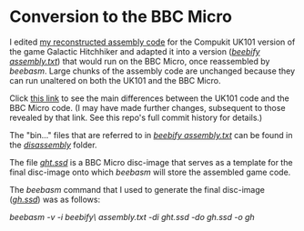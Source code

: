 # Conversion to the BBC Micro

I edited [my reconstructed assembly code](https://github.com/ahope1/Galactic-Hitchhiker/tree/main/disassembly) for the Compukit UK101 version of the game Galactic Hitchhiker and adapted it into a version ([*beebify assembly.txt*](https://github.com/ahope1/Galactic-Hitchhiker/blob/main/beebify/beebify%20assembly.txt)) that would run on the BBC Micro, once reassembled by *beebasm*. Large chunks of the assembly code are unchanged because they can run unaltered on both the UK101 and the BBC Micro. 

Click [this link](https://github.com/ahope1/Galactic-Hitchhiker/commit/5652229d51ea682a2fcbd538a720b9c07396810b) to see the main differences between the UK101 code and the BBC Micro code. (I may  have made further changes, subsequent to those revealed by that link. See this repo's full commit history for details.) 

The "bin..." files that are referred to in [*beebify assembly.txt*](https://github.com/ahope1/Galactic-Hitchhiker/blob/main/beebify/beebify%20assembly.txt) can be found in the [*disassembly*](https://github.com/ahope1/Galactic-Hitchhiker/tree/main/disassembly) folder.

The file [*ght.ssd*](https://github.com/ahope1/Galactic-Hitchhiker/blob/main/beebify/ght.ssd) is a BBC Micro disc-image that serves as a template for the final disc-image onto which *beebasm* will store the assembled game code.

The *beebasm* command that I used to generate the final disc-image ([*gh.ssd*](https://github.com/ahope1/Galactic-Hitchhiker/blob/main/beebify/gh.ssd)) was as follows: 

*beebasm -v -i beebify\ assembly.txt -di ght.ssd -do gh.ssd -o gh*
